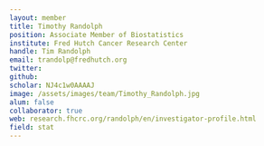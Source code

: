 ```yaml
---
layout: member
title: Timothy Randolph
position: Associate Member of Biostatistics
institute: Fred Hutch Cancer Research Center
handle: Tim Randolph
email: trandolp@fredhutch.org
twitter: 
github: 
scholar: NJ4c1w0AAAAJ
image: /assets/images/team/Timothy_Randolph.jpg
alum: false
collaborator: true
web: research.fhcrc.org/randolph/en/investigator-profile.html
field: stat
---
```






